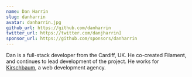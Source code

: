 ```yaml
---
name: Dan Harrin
slug: danharrin
avatar: danharrin.jpg
github_url: https://github.com/danharrin
twitter_url: https://twitter.com/danjharrin]
sponsor_url: https://github.com/sponsors/danharrin
---
```


Dan is a full-stack developer from the Cardiff, UK. He co-created Filament, and continues to lead development of the project. He works for [Kirschbaum](https://kirschbaumdevelopment.com/), a web development agency.
